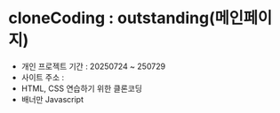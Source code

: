 # cloneCoding : outstanding(메인페이지)
- 개인 프로젝트 기간 : 20250724 ~ 250729
- 사이트 주소 :
- HTML, CSS 연습하기 위한 클론코딩
- 배너만 Javascript
